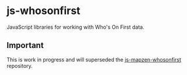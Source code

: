 # js-whosonfirst

JavaScript libraries for working with Who's On First data.

## Important

This is work in progress and will superseded the [js-mapzen-whosonfirst](https://github.com/whosonfirst/js-mapzen-whosonfirst) repository.
